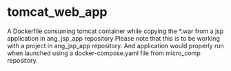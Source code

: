 # tomcat_web_app
A Dockerfile consuming tomcat container while copying the *.war from a jsp application in ang_jsp_app repository
Please note that this is to be working with a project in ang_jsp_app repository. And application would properly run when launched using a docker-compose.yaml file from micro_comp repository.

